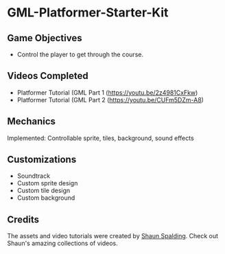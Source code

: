 # GML-Platformer-Starter-Kit

Game Objectives
----------------
- Control the player to get through the course.


Videos Completed
----------------- 

- Platformer Tutorial (GML Part 1 (https://youtu.be/2z4981CxFkw)
- Platformer Tutorial (GML Part 2 (https://youtu.be/CUFm5DZm-A8)


Mechanics 
----------
Implemented: Controllable sprite, tiles, background, sound effects


Customizations
---------------
- Soundtrack
- Custom sprite design
- Custom tile design
- Custom background 


Credits
--------
The assets and video tutorials were created by [Shaun Spalding](https://www.youtube.com/c/ShaunSpalding).
Check out Shaun's amazing collections of videos.

